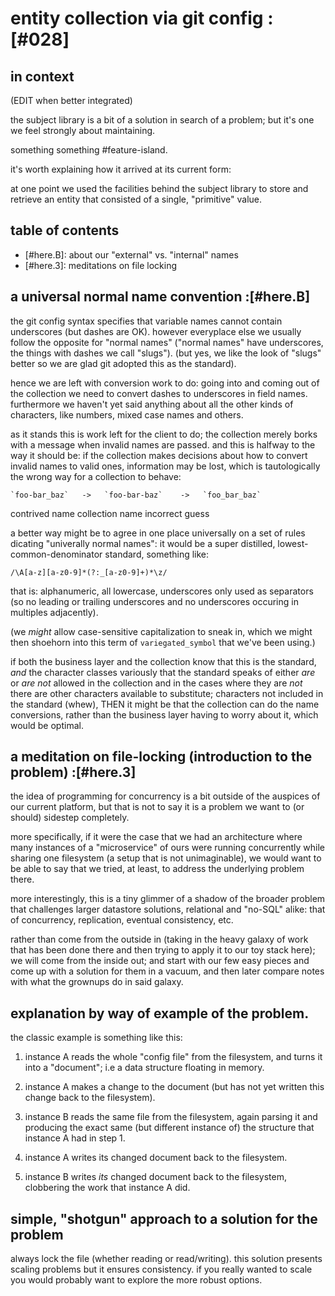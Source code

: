 # entity collection via git config :[#028]

## in context

(EDIT when better integrated)

the subject library is a bit of a solution in search of a problem; but
it's one we feel strongly about maintaining.

something something #feature-island.

it's worth explaining how it arrived at its current form:

at one point we used the facilities behind the subject library to
store and retrieve an entity that consisted of a single, "primitive" value.





## table of contents

  - [#here.B]: about our "external" vs. "internal" names
  - [#here.3]: meditations on file locking





## a universal normal name convention :[#here.B]

the git config syntax specifies that variable names cannot contain
underscores (but dashes are OK). however everyplace else we usually
follow the opposite for "normal names" ("normal names" have underscores,
the things with dashes we call "slugs"). (but yes, we like the look of
"slugs" better so we are glad git adopted this as the standard).

hence we are left with conversion work to do: going into and coming out
of the collection we need to convert dashes to underscores in field
names. furthermore we haven't yet said anything about all the other kinds
of characters, like numbers, mixed case names and others.

as it stands this is work left for the client to do; the collection
merely borks with a message when invalid names are passed. and this is
halfway to the way it should be: if the collection makes decisions about
how to convert invalid names to valid ones, information may be lost,
which is tautologically the wrong way for a collection to behave:

    `foo-bar_baz`   ->   `foo-bar-baz`    ->   `foo_bar_baz`

   contrived name        collection name        incorrect guess


a better way might be to agree in one place universally on a set of
rules dicating "univerally normal names": it would be a super distilled,
lowest-common-denominator standard, something like:

    /\A[a-z][a-z0-9]*(?:_[a-z0-9]+)*\z/

that is: alphanumeric, all lowercase, underscores only used as
separators (so no leading or trailing underscores and no underscores
occuring in multiples adjacently).

(we *might* allow case-sensitive capitalization to sneak in, which we
might then shoehorn into this term of `variegated_symbol` that
we've been using.)

if both the business layer and the collection know that this is the
standard, *and* the character classes variously that the standard speaks
of either *are* or *are not* allowed in the collection and in the cases
where they are *not* there are other characters available to substitute;
characters not included in the standard (whew), THEN it might be that
the collection can do the name conversions, rather than the business
layer having to worry about it, which would be optimal.




## a meditation on file-locking (introduction to the problem) :[#here.3]

the idea of programming for concurrency is a bit outside of the auspices
of our current platform, but that is not to say it is a problem we want
to (or should) sidestep completely.

more specifically, if it were the case that we had an architecture where
many instances of a "microservice" of ours were running concurrently while
sharing one filesystem (a setup that is not unimaginable), we would want
to be able to say that we tried, at least, to address the underlying problem
there.

more interestingly, this is a tiny glimmer of a shadow of the broader
problem that challenges larger datastore solutions, relational and
"no-SQL" alike: that of concurrency, replication, eventual consistency, etc.

rather than come from the outside in (taking in the heavy galaxy of work
that has been done there and then trying to apply it to our toy stack
here); we will come from the inside out; and start with our few easy pieces
and come up with a solution for them in a vacuum, and then later compare
notes with what the grownups do in said galaxy.




## explanation by way of example of the problem.

the classic example is something like this:

  1. instance A reads the whole "config file" from the filesystem, and turns
     it into a "document"; i.e a data structure floating in memory.

  1. instance A makes a change to the document (but has not yet written
     this change back to the filesystem).

  1. instance B reads the same file from the filesystem, again parsing it
     and producing the exact same (but different instance of) the structure
     that instance A had in step 1.

  1. instance A writes its changed document back to the filesystem.

  1. instance B writes *its* changed document back to the filesystem,
     clobbering the work that instance A did.




## simple, "shotgun" approach to a solution for the problem

always lock the file (whether reading or read/writing). this solution
presents scaling problems but it ensures consistency. if you really wanted
to scale you would probably want to explore the more robust options.
